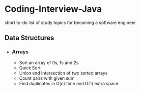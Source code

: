 # Coding-Interview-Java
short to-do list of study topics for becoming a software engineer

## Data Structures

- ### Arrays
	- Sort an array of 0s, 1s and 2s
    - Quick Sort
    - Union and Intersection of two sorted arrays
    - Count pairs with given sum
    - Find duplicates in O(n) time and O(1) extra space
